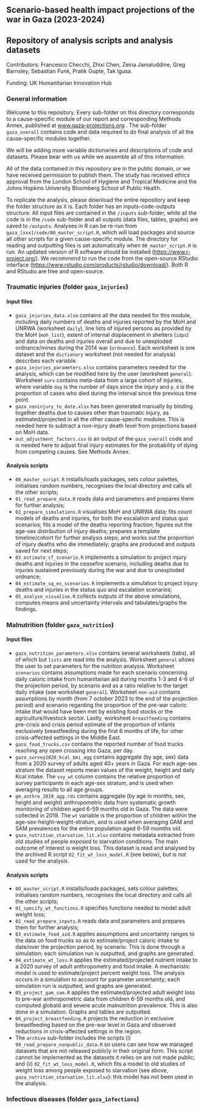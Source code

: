 ## Scenario-based health impact projections of the war in Gaza (2023-2024)
## Repository of analysis scripts and analysis datasets

Contributors: Francesco Checchi, Zhixi Chen, Zeina Jamaluddine, Greg Barnsley, Sebastian Funk, Pratik Gupte, Tak Igusa.

Funding: UK Humanitarian Innovation Hub

### General information
Welcome to this repository. Every sub-folder on this directory corresponds to a cause-specific module of our report and corresponding Methods Annex, published at www.gaza-projections.org . The sub-folder `gaza_overall` contains code and data required to do final analysis of all the cause-specific modules together.

We will be adding more variable dictionaries and descriptions of code and datasets. Please bear with us while we assemble all of this information.

All of the data contained in this repository are in the public domain, or we have received permission to publish them. The study has received ethics approval from the London School of Hygiene and Tropical Medicine and the Johns Hopkins University Bloomberg School of Public Health.

To replicate the analysis, please download the entire repository and keep the folder structure as it is. Each folder has an inputs-code-outputs structure. All input files are contained in the `/inputs` sub-folder, while all the code is in the `/code` sub-folder and all outputs (data files, tables, graphs) are saved to `/outputs`. Analyses in R can be re-run from `gaza_[xxx]/code/00_master_script.R`, which will load packages and source all other scripts for a given cause-specific module. The directory for reading and outputting files is set automatically when `00_master_script.R` is run. An updated version of R software should be installed (https://www.r-project.org/). We recommend to run the code from the open-source RStudio interface (https://www.rstudio.com/products/rstudio/download/). Both R and RStudio are free and open-source.

### Traumatic injuries (folder `gaza_injuries`)
#### Input files
- `gaza_injuries_data.xlsx` contains all the data needed for this module, including daily numbers of deaths and injuries reported by the MoH and UNRWA (worksheet `daily`), line lists of injured persons as provided by the MoH (`moh_list`), extent of internal displacement in shelters (`idps`) and data on deaths and injuries overall and due to unexploded ordnance/mines during the 2014 war (`ordnance`). Each worksheet is one dataset and the `dictionary` worksheet (not needed for analysis) describes each variable.
- `gaza_injuries_parameters.xlsx` contains parameters needed for the analysis, which can be modified here by the user (worksheet `general`). Worksheet `surv` contains meta-data from a large cohort of injuries, where variable `day` is the number of days since the injury and `p_d` is the proportion of cases who died during the interval since the previous time point.
- `gaza_noninjury_to_date.xlsx` has been generated manually by binding together deaths due to causes other than traumatic injury, as estimated/projected in all the other cause-specific modules. This is needed here to subtract a non-injury death level from projections based on MoH data.
- `out_adjustment_factors.csv` is an output of the `gaza_overall` code and is needed here to adjust final injury estimates for the probability of dying from competing causes. See Methods Annex.

#### Analysis scripts
- `00_master_script.R` installs/loads packages, sets colour palettes, initialises random numbers, recognises the local directory and calls all the other scripts;
- `01_read_prepare_data.R` reads data and parameters and prepares them for further analysis;
- `02_prepare_simulations.R` visualises MoH and UNRWA data; fits count models of deaths and injuries, for both the escalation and status quo scenarios; fits a model of the deaths reporting fraction; figures out the age-sex distribution of injury deaths; prepares a template timeline/cohort for further analysis steps; and works out the proportion of injury deaths who die immediately; graphs are produced and outputs saved for next steps;
- `03_estimate_cf_scenario.R` implements a simulation to project injury deaths and injuries in the ceasefire scenario, including deaths due to injuries sustained previously during the war and due to unexploded ordnance;
- `04_estimate_sq_es_scenarios.R` implements a simulation to project injury deaths and injuries in the status quo and escalation scenarios;
- `05_analyse_visualise.R` collects outputs of the above simulations, computes means and uncertainty intervals and tabulates/graphs the findings.

### Malnutrition (folder `gaza_nutrition`)
#### Input files
- `gaza_nutrition_parameters.xlsx` contains several worksheets (tabs), all of which but `lists` are read into the analysis. Worksheet `general` allows the user to set parameters for the nutrition analysis. Worksheet `scenarios` contains assumptions made for each scenario concerning daily caloric intake from humanitarian aid during months 1-3 and 4-6 of the projection period, by scenario and as a ratio relative to the target daily intake (see worksheet `general`). Worksheet `non-aid` contains assumptions by month (from 7 october 2023 to the end of the projection period) and scenario regarding the proportion of the pre-war caloric intake that would have been met by existing food stocks or the agriculture/livestock sector. Lastly, worksheet `breastfeeding` contains pre-crisis and crisis period estimate of the proportion of infants exclusively breastfeeding during the first 6 months of life, for other crisis-affected settings in the Middle East.
- `gaza_food_trucks.csv` contains the reported number of food trucks reaching any open crossing into Gaza, per day.
- `gaza_survey2020_kcal_bmi_agg` contains aggregate (by age, sex) data from a 2020 survey of adults aged 40+ years in Gaza. For each age-sex stratum the dataset reports mean values of the weight, height and daily Kcal intake. The `svy_wt` column contains the relative proportion of survey participants in each age-sex stratum, and is used when averaging results to all age groups.
- `gm_anthro_2019_agg.rds` contains aggregate (by age in months, sex, height and weight) anthropometric data from systematic growth monitoring of children aged 6-59 months old in Gaza. The data were collected in 2019. The `wt` variable is the proportion of children within the age-sex-height-weight-stratum, and is used when averaging GAM and SAM prevalences for the entire population aged 6-59 momths old.
- `gaza_nutrition_starvation_lit.xlsx` contains metadata extracted from old studies of people exposed to starvation conditions. The main outcome of interest is weight loss. This dataset is read and analysed by the archived R script `02_fit_wt_loss_model.R` (see below), but is not used for the analysis.

#### Analysis scripts
- `00_master_script.R` installs/loads packages, sets colour palettes, initialises random numbers, recognises the local directory and calls all the other scripts;
- `01_specify_wt_functions.R` specifies functions needed to model adult weight loss;
- `02_read_prepare_inputs.R` reads data and parameters and prepares them for further analysis;
- `03_estimate_food_aid.R` applies assumptions and uncertainty ranges to the data on food trucks so as to estimate/project caloric intake to date/over the projection period, by scenario. This is done through a simulation; each simulation run is outputted, and graphs are generated.
- `04_estimate_wt_loss.R` applies the estimated/projected nutrient intake to a 2020 survey of adult anthropometry and food intake. A mechanistic model is used to estimate/project percent weight loss. The analysis occurs in a simulation to account for parameter uncertainty; each simulation run is outputted, and graphs are generated.
- `05_project_gam_sam.R` applies the estimated/projected adult weight loss to pre-war anthropometric data from children 6-59 months old, and computed globald and severe acute malnutrition prevalence. This is also done in a simulation. Graphs and tables are outputted.
- `06_project_breastfeeding.R` projects the reduction in exclusive breastfeeding based on the pre-war level in Gaza and observed reductions in crisis-affected settings in the region.
- The `archive` sub-folder includes the scripts (i) `99_read_prepare_nonpublic_data.R` so users can see how we managed datasets that are not released publicly in their original form. This script cannot be implemented as the datasets it relies on are not made public; and (ii) `02_fit_wt_loss_model.R`, which fits a model to old studies of weight loss among people exposed to starvation (see above, `gaza_nutrition_starvation_lit.xlsx`): this model has not been used in the analysis.

### Infectious diseases (folder `gaza_infections`)
